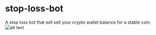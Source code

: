 # stop-loss-bot
A stop loss bot that will sell your crypto wallet balance for a stable coin.
![alt text](https://wiki.teamfortress.com/w/images/0/0e/RobotArmy.png)
